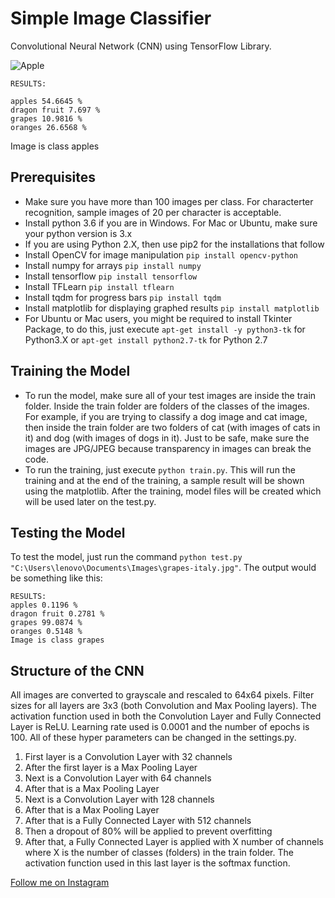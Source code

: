 # Simple Image Classifier
Convolutional Neural Network (CNN) using TensorFlow Library.

![Apple](https://www.thoughtco.com/thmb/QJSxu_9p3SRxDSEBZ14vgZQz6ys=/400x0/filters:no_upscale():max_bytes(150000):strip_icc()/herbstfarben-144476015-5867d0525f9b586e02213437.jpg)
```
RESULTS:

apples 54.6645 %
dragon fruit 7.697 %
grapes 10.9816 %
oranges 26.6568 %
```

Image is class apples

## Prerequisites
* Make sure you have more than 100 images per class. For characterter recognition, sample images of 20 per character is acceptable.
* Install python 3.6 if you are in Windows. For Mac or Ubuntu, make sure your python version is 3.x
* If you are using Python 2.X, then use pip2 for the installations that follow
* Install OpenCV for image manipulation ```pip install opencv-python```
* Install numpy for arrays ```pip install numpy```
* Install tensorflow ```pip install tensorflow```
* Install TFLearn ```pip install tflearn```
* Install tqdm for progress bars ```pip install tqdm```
* Install matplotlib for displaying graphed results ```pip install matplotlib```
* For Ubuntu or Mac users, you might be required to install Tkinter Package, to do this, just execute ```apt-get install -y python3-tk``` for Python3.X or ```apt-get install python2.7-tk``` for Python 2.7

## Training the Model
* To run the model, make sure all of your test images are inside the train folder. Inside the train folder are folders of the classes of the images. For example, if you are trying to classify a dog image and cat image, then inside the train folder are two folders of cat (with images of cats in it) and dog (with images of dogs in it). Just to be safe, make sure the images are JPG/JPEG because transparency in images can break the code.
* To run the training, just execute ```python train.py```. This will run the training and at the end of the training, a sample result will be shown using the matplotlib. After the training, model files will be created which will be used later on the test.py.

## Testing the Model
To test the model, just run the command ```python test.py "C:\Users\lenovo\Documents\Images\grapes-italy.jpg"```. The output would be something like this:
```
RESULTS:
apples 0.1196 %
dragon fruit 0.2781 %
grapes 99.0874 %
oranges 0.5148 %
Image is class grapes
```

## Structure of the CNN
All images are converted to grayscale and rescaled to 64x64 pixels. Filter sizes for all layers are 3x3 (both Convolution and Max Pooling layers). The activation function used in both the Convolution Layer and Fully Connected Layer is ReLU. Learning rate used is 0.0001 and the number of epochs is 100. All of these hyper parameters can be changed in the settings.py.
1. First layer is a Convolution Layer with 32 channels
2. After the first layer is a Max Pooling Layer
3. Next is a Convolution Layer with 64 channels
4. After that is a Max Pooling Layer
5. Next is a Convolution Layer with 128 channels
6. After that is a Max Pooling Layer
7. After that is a Fully Connected Layer with 512 channels
8. Then a dropout of 80% will be applied to prevent overfitting
9. After that, a Fully Connected Layer is applied with X number of channels where X is the number of classes (folders) in the train folder. The activation function used in this last layer is the softmax function.

[Follow me on Instagram](https://www.instagram.com/thejamesarnold/)
